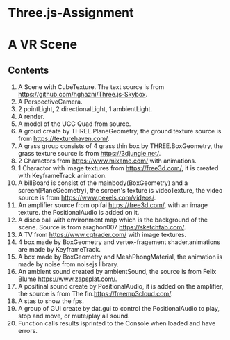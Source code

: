 # Three.js-Assignment
# A VR Scene
## Contents
  1. A Scene with CubeTexture. The text source is from
  https://github.com/hghazni/Three.js-Skybox.
  2. A PerspectiveCamera.
  3. 2 pointLight, 2 directionalLight, 1 ambientLight.
  4. A render.
  5. A model of the UCC Quad from source.
  6. A groud create by THREE.PlaneGeometry, the ground texture source is from
   https://texturehaven.com/.
  7. A grass group consists of 4 grass thin box by THREE.BoxGeometry,
  the grass texture source is from https://3djungle.net/.
  8. 2 Charactors from https://www.mixamo.com/ with animations.
  9. 1 Charactor with image textures from https://free3d.com/, it is created
  with KeyframeTrack animation.
  10. A billBoard is consist of the mainbody(BoxGeometry) and a screen(PlaneGeometry),
  the screen's texture is videoTexture, the video source is from https://www.pexels.com/videos/.
  11. An amplifier source from opifai https://free3d.com/, with an image texture.
  the PositionalAudio is added on it.
  12. A disco ball with environment map which is the background of the scene.
  Source is from araghon007 https://sketchfab.com/.
  13. A TV from https://www.cgtrader.com/ with image textures.
  14. 4 box made by BoxGeometry and vertex-fragement shader,animations are made by KeyframeTrack.
  15. A box made by BoxGeometry and MeshPhongMaterial, the animation is made by
  noise from noisejs library.
  16. An ambient sound created by ambientSound, the source is from Felix Blume https://www.zapsplat.com/.
  17. A positinal sound create by PositionalAudio, it is added on the amplifier,
  the source is from The fin.https://freemp3cloud.com/.
  18. A stas to show the fps.
  19. A group of GUI create by dat.gui to control the PositionalAudio to play,
   stop and move, or mute/play all sound.
  20. Function calls results isprinted to the Console when loaded and have errors.
